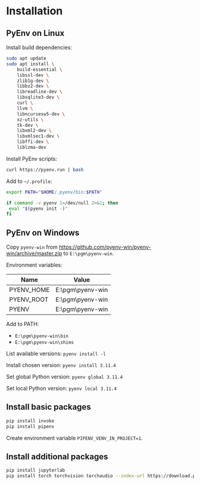 # Installation

## PyEnv on Linux

Install build dependencies:

```sh
sudo apt update
sudo apt install \
    build-essential \
    libssl-dev \
    zlib1g-dev \
    libbz2-dev \
    libreadline-dev \
    libsqlite3-dev \
    curl \
    llvm \
    libncursesw5-dev \
    xz-utils \
    tk-dev \
    libxml2-dev \
    libxmlsec1-dev \
    libffi-dev \
    liblzma-dev
```

Install PyEnv scripts:

```sh
curl https://pyenv.run | bash
```

Add to `~/.profile`:

```sh
export PATH="$HOME/.pyenv/bin:$PATH"

if command -v pyenv 1>/dev/null 2>&1; then
 eval "$(pyenv init -)"
fi
```


## PyEnv on Windows

Copy `pyenv-win` from https://github.com/pyenv-win/pyenv-win/archive/master.zip to `E:\pgm\pyenv-win`.

Environment variables:

| Name       | Value            |
|------------|------------------|
| PYENV_HOME | E:\pgm\pyenv-win |
| PYENV_ROOT | E:\pgm\pyenv-win |
| PYENV      | E:\pgm\pyenv-win |

Add to PATH:

- `E:\pgm\pyenv-win\bin`
- `E:\pgm\pyenv-win\shims`

List available versions: `pyenv install -l`

Install chosen version: `pyenv install 3.11.4`

Set global Python version: `pyenv global 3.11.4`

Set local Python version: `pyenv local 3.11.4`

## Install basic packages

```sh
pip install invoke
pip install pipenv
```

Create environment variable `PIPENV_VENV_IN_PROJECT=1`.

## Install additional packages

```sh
pip install jupyterlab
pip install torch torchvision torchaudio --index-url https://download.pytorch.org/whl/cu117
```
